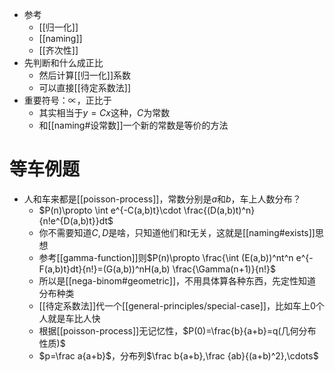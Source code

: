 - 参考
  - [[归一化]]
  - [[naming]]
  - [[齐次性]]
- 先判断和什么成正比
  - 然后计算[[归一化]]系数
  - 可以直接[[待定系数法]]
- 重要符号：$\propto$，正比于
  - 其实相当于$y=Cx$这种，$C$为常数
  - 和[[naming#设常数]]一个新的常数是等价的方法
# 等车例题
- 人和车来都是[[poisson-process]]，常数分别是$a$和$b$，车上人数分布？
  - $P(n)\propto \int e^{-C(a,b)t}\cdot \frac{(D(a,b)t)^n}{n!e^{D(a,b)t}}dt$
  - 你不需要知道$C,D$是啥，只知道他们和$t$无关，这就是[[naming#exists]]思想
  - 参考[[gamma-function]]则$P(n)\propto \frac{\int (E(a,b))^nt^n e^{-F(a,b)t}dt}{n!}=(G(a,b))^nH(a,b) \frac{\Gamma(n+1)}{n!}$
  - 所以是[[nega-binom#geometric]]，不用具体算各种东西，先定性知道分布种类
  - [[待定系数法]]代一个[[general-principles/special-case]]，比如车上0个人就是车比人快
  - 根据[[poisson-process]]无记忆性，$P(0)=\frac{b}{a+b}=q(几何分布性质)$
  - $p=\frac a{a+b}$，分布列$\frac b{a+b},\frac {ab}{(a+b)^2},\cdots$